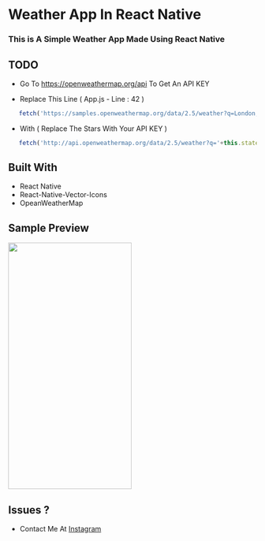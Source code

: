 # Weather App In React Native

### This is A Simple Weather App Made Using React Native

## TODO 

* Go To https://openweathermap.org/api To Get An API KEY

* Replace This Line ( App.js - Line : 42 )

```javascript
   fetch('https://samples.openweathermap.org/data/2.5/weather?q=London,uk&appid=***********************')  
```

* With ( Replace The Stars With Your API KEY )

```javascript
   fetch('http://api.openweathermap.org/data/2.5/weather?q='+this.state.city+'&appid=***')  
```

## Built With

* React Native
* React-Native-Vector-Icons
* OpeanWeatherMap



## Sample Preview

<img src="https://user-images.githubusercontent.com/61349423/95949981-6401bb00-0e11-11eb-93ce-6bdc7960f11e.gif" width="250" height="500">



## Issues ?

* Contact Me At [Instagram](https://www.instagram.com/letonations/)


